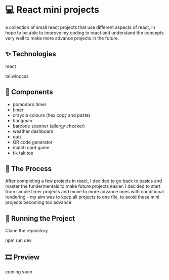 # 💻 React mini projects
a collection of small react projects that use different aspects of react, in hope to be able to improve my coding in react and understand the concepts very well to make more advance projects in the future. 

## ✨ Technologies

react

tailwindcss


## 🚀 Components

- pomodoro timer 
- timer
- crayola colours (hex copy and paste)
- hangman
- barcode scanner (allergy checker)
- weather dashboard
- quiz
- QR code generator
- match card game
- tik tak toe



## 📍 The Process
After completing a few projects in react, I decided to go back to basics and master the fundermentals to make future projects easier. I decided to start from simple timer projects and move to more advance ones with conditional rendering - my aim was to keep all projects to one file, to avoid these mini projects becoming too advance. 

## 🚦 Running the Project
Clone the repository

npm run dev

## 🎞️ Preview
coming soon
